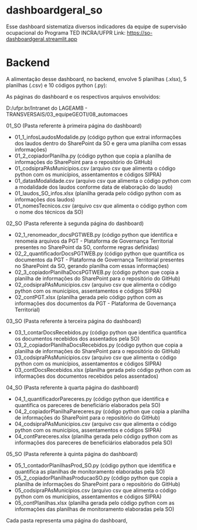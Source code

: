 # dashboardgeral_so

Esse dashboard sistematiza diversos indicadores da equipe de supervisão ocupacional do Programa TED INCRA/UFPR
Link: https://so-dashboardgeral.streamlit.app

# Backend

A alimentação desse dashboard, no backend, envolve 5 planilhas (.xlsx), 5 planilhas (.csv) e 10 códigos python (.py):

As páginas do dashboard e os respectivos arquivos envolvidos:

D:/ufpr.br/Intranet do LAGEAMB - TRANSVERSAIS/03_equipeGEOTI/08_automacoes

01_SO (Pasta referente à primeira página do dashboard)
- 01_1_infosLaudosModalide.py (código python que extrai informações dos laudos dentro do SharePoint da SO e gera uma planilha com essas informações)
- 01_2_copiadorPlanilha.py (código python que copia a planilha de informações do SharePoint para o repositório do GitHub)
- 01_codsipraPAsMunicipios.csv (arquivo csv que alimenta o código python com os municípios, assentamentos e códigos SIPRA)
- 01_datasModalidade.csv (arquivo csv que alimenta o código python com a modalidade dos laudos conforme data de elaboração do laudo)
- 01_laudos_SO_infos.xlsx (planilha gerada pelo código python com as informações dos laudos)
- 01_nomesTecnicos.csv (arquivo csv que alimenta o código python com o nome dos técnicos da SO)

02_SO (Pasta referente à segunda página do dashboard)
- 02_1_renomeador_docsPGTWEB.py (código python que identifica e renomeia arquivos da PGT - Plataforma de Governança Territorial presentes no SharePoint da SO, conforme regras definidas)
- 02_2_quantificadorDocsPGTWEB.py (código python que quantifica os documentos da PGT - Plataforma de Governança Territorial presentes no SharePoint da SO, gerando planilha com essas informações)
- 02_3_copiadorPlanilhaDocsPGTWEB.py (código python que copia a planilha de informações do SharePoint para o repositório do GitHub)
- 02_codsipraPAsMunicipios.csv (arquivo csv que alimenta o código python com os municípios, assentamentos e códigos SIPRA)
- 02_contPGT.xlsx (planilha gerada pelo código python com as informações dos documentos da PGT - Plataforma de Governança Territorial)

03_SO (Pasta referente à terceira página do dashboard)
- 03_1_contarDocsRecebidos.py (código python que identifica quantifica os documentos recebidos dos assentados pela SO)
- 03_2_copiadorPlanilhaDocsRecebidos.py (código python que copia a planilha de informações do SharePoint para o repositório do GitHub)
- 03_codsipraPAsMunicipios.csv (arquivo csv que alimenta o código python com os municípios, assentamentos e códigos SIPRA)
- 03_contDocsRecebidos.xlsx (planilha gerada pelo código python com as informações dos documentos recebidos pelos assentados)

04_SO (Pasta referente à quarta página do dashboard)
- 04_1_quantificadorPareceres.py (código python que identifica e quantifica os pareceres de beneficiário elaborados pela SO)
- 04_2_copiadorPlanilhaPareceres.py (código python que copia a planilha de informações do SharePoint para o repositório do GitHub)
- 04_codsipraPAsMunicipios.csv (arquivo csv que alimenta o código python com os municípios, assentamentos e códigos SIPRA)
- 04_contPareceres.xlsx (planilha gerada pelo código python com as informações dos pareceres de beneficiários elaborados pela SO)

05_SO (Pasta referente à quinta página do dashboard)
- 05_1_contadorPlanilhasProd_SO.py (código python que identifica e quantifica as planilhas de monitoramento elaboradas pela SO)
- 05_2_copiadorPlanilhasProducaoSO.py (código python que copia a planilha de informações do SharePoint para o repositório do GitHub)
- 05_codsipraPAsMunicipios.csv (arquivo csv que alimenta o código python com os municípios, assentamentos e códigos SIPRA)
- 05_contPlanilhas.xlsx (planilha gerada pelo código python com as informações das planilhas de monitoramento elaboradas pela SO)


Cada pasta representa uma página do dashboard,
